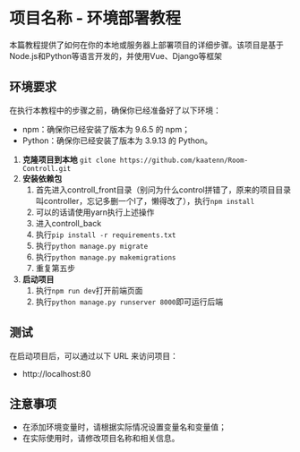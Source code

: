 # 项目名称 - 环境部署教程

本篇教程提供了如何在你的本地或服务器上部署项目的详细步骤。该项目是基于Node.js和Python等语言开发的，并使用Vue、Django等框架

## 环境要求

在执行本教程中的步骤之前，确保你已经准备好了以下环境：

- npm：确保你已经安装了版本为 9.6.5 的 npm；
- Python：确保你已经安装了版本为 3.9.13 的 Python。

1. **克隆项目到本地**
   `git clone https://github.com/kaatenn/Room-Controll.git`
2. **安装依赖包**
   1. 首先进入controll_front目录（别问为什么control拼错了，原来的项目目录叫controller，忘记多删一个l了，懒得改了），执行`npm install`
   2. 可以的话请使用yarn执行上述操作
   3. 进入controll_back
   4. 执行`pip install -r requirements.txt`
   5. 执行`python manage.py migrate`
   6. 执行`python manage.py makemigrations`
   7. 重复第五步
3. **启动项目**
   1. 执行`npm run dev`打开前端页面
   2. 执行`python manage.py runserver 8000`即可运行后端

## 测试

在启动项目后，可以通过以下 URL 来访问项目：

- http://localhost:80

## 注意事项

- 在添加环境变量时，请根据实际情况设置变量名和变量值；
- 在实际使用时，请修改项目名称和相关信息。